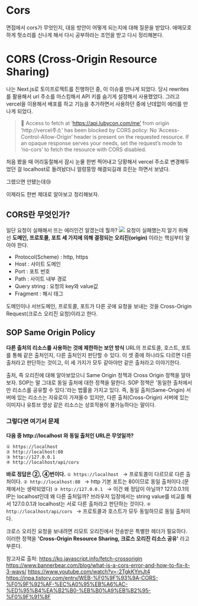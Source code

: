 # Cors

면접에서 cors가 무엇인지, 대응 방안이 어떻게 되는지에 대해 질문을 받았다.
애매모호하게 헛소리를 신나게 해서 다시 공부하라는 조언을 받고 다시 정리해본다.

# CORS (Cross-Origin Resource Sharing)

나는 Next.js로 토이프로젝트를 진행하던 중, 이 이슈를 만나게 되었다.
당시 rewrites를 활용해서 url 주소를 마스킹해서 API 키를 숨기게 설정해서 사용했었다.
그러고 vercel을 이용해서 배포를 하고 기능을 추가하면서 사용하던 중에 난데없이 에러를 만나게 되었다.

> 🚨 Access to fetch at ‘https://api.lubycon.com/me’ from origin ‘http://vercel주소’ has been blocked by CORS policy: No ‘Access-Control-Allow-Origin’ header is present on the requested resource. If an opaque response serves your needs, set the request’s mode to ‘no-cors’ to fetch the resource with CORS disabled.

처음 봤을 때 어리둥절해서 잠시 눈물 한번 찍어내고 당황해서 vercel 주소로 변경해두었던 걸 localhost로 돌려놨더니 얼렁뚱땅 해결되길래 흐린눈 하면서 보냈다.

그랬으면 안됐는데😢

이제라도 한번 제대로 알아보고 정리해보자.

## CORS란 무엇인가?

일단 요청이 실패해서 뜨는 에러인건 알겠는데 뭘까?
![](https://velog.velcdn.com/images/yxxnhx/post/471e850b-0f10-469f-bc2e-feffdb632163/image.png)
요청이 실패했는지 알기 위해선 **도메인, 프로토콜, 포트 세 가지에 의해 결정되는 오리진(origin)** 이라는 핵심부터 알아야 한다.

- Protocol(Scheme) : http, https
- Host : 사이트 도메인
- Port : 포트 번호
- Path : 사이트 내부 경로
- Query string : 요청의 key와 value값
- Fragment : 해시 태그

도메인이나 서브도메인, 프로토콜, 포트가 다른 곳에 요청을 보내는 것을 Cross-Origin Request(크로스 오리진 요청)이라고 한다.

## SOP Same Origin Policy

**다른 출처의 리소스를 사용하는 것에 제한하는 보안 방식**
URL의 프로토콜, 호스트, 포트를 통해 같은 출처인지, 다른 출처인지 판단할 수 있다.
이 셋 중에 하나라도 다르면 다른 출처라고 판단하는 것이고, 이 세 가지가 모두 같아야만 같은 출처라고 이야기한다.

출처, 즉 오리진에 대해 알아보았으니 Same Origin 정책과 Cross Origin 정책을 알아보자.
SOP는 말 그대로 동일 출처에 대한 정책을 말한다. SOP 정책은 '동일한 출처에서만 리소스를 공유할 수 있다.'라는 법률을 가지고 있다.
즉, 동일 출처(Same-Origin) 서버에 있는 리소스는 자유로이 가져올수 있지만, 다른 출처(Cross-Origin) 서버에 있는 이미지나 유튜브 영상 같은 리소스는 상호작용이 불가능하다는 말이다.

### 그렇다면 여기서 문제

**다음 중 http://localhost 와 동일 출처인 URL은 무엇일까?**

```
① https://localhost
② http://localhost:80
③ http://127.0.0.1
④ http://localhost/api/cors
```

**바로 정답은 ②, ④번이다.**
`① https://localhost `
→ 프로토콜이 다르므로 다른 출처이다.
`② http://localhost:80 `
→ http 기본 포트는 80이므로 동일 출처이다.(문제에서는 생략되었다)
`③ http://127.0.0.1 `
→ 이건 왜 정답이 아닐까?
127.0.0.1의 IP는 localhost인데 왜 다른 출처일까?
브라우저 입장에서는 string value를 비교를 해서 127.0.0.1과 localhost는 서로 다른 출처라고 판단하는 것이다.
`④ http://localhost/api/cors `
→ 프로토콜과 호스트가 모두 동일하므로 동일 출처이다.

크로스 오리진 요청을 보내려면 리모트 오리진에서 전송받은 특별한 헤더가 필요하다.
이러한 정책을 **'Cross-Origin Resource Sharing, 크로스 오리진 리소스 공유'** 라고 부른다.

참고자료 출처:
https://ko.javascript.info/fetch-crossorigin
https://www.bannerbear.com/blog/what-is-a-cors-error-and-how-to-fix-it-3-ways/
https://www.youtube.com/watch?v=-2TgkKYmJt4
https://inpa.tistory.com/entry/WEB-%F0%9F%93%9A-CORS-%F0%9F%92%AF-%EC%A0%95%EB%A6%AC-%ED%95%B4%EA%B2%B0-%EB%B0%A9%EB%B2%95-%F0%9F%91%8F
